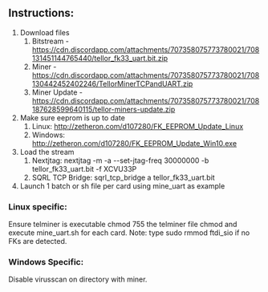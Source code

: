 ## Instructions:

1. Download files
    1. Bitstream - https://cdn.discordapp.com/attachments/707358075773780021/708131451144765440/tellor_fk33_uart.bit.zip
    1. Miner - https://cdn.discordapp.com/attachments/707358075773780021/708130442452402246/TellorMinerTCPandUART.zip
    1. Miner Update - https://cdn.discordapp.com/attachments/707358075773780021/708187628599640115/tellor-miners-update.zip
1. Make sure eeprom is up to date
    1. Linux: http://zetheron.com/d107280/FK_EEPROM_Update_Linux
    1. Windows: http://zetheron.com/d107280/FK_EEPROM_Update_Win10.exe
1. Load the stream
    1. Nextjtag: nextjtag -m -a --set-jtag-freq 30000000 -b tellor_fk33_uart.bit -f XCVU33P 
    1. SQRL TCP Bridge: sqrl_tcp_bridge a tellor_fk33_uart.bit
1. Launch 1 batch or sh file per card using mine_uart as example

### Linux specific:
Ensure telminer is executable chmod 755 the telminer file
chmod and execute mine_uart.sh for each card.
Note: type sudo rmmod ftdi_sio if no FKs are detected.

### Windows Specific:
Disable virusscan on directory with miner. 
